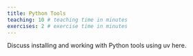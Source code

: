 ```yaml
---
title: Python Tools
teaching: 10 # teaching time in minutes
exercises: 2 # exercise time in minutes
---
```


Discuss installing and working with Python tools using uv here.
